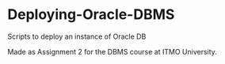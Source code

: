 # Deploying-Oracle-DBMS

Scripts to deploy an instance of Oracle DB

Made as Assignment 2 for the DBMS course at ITMO University.

